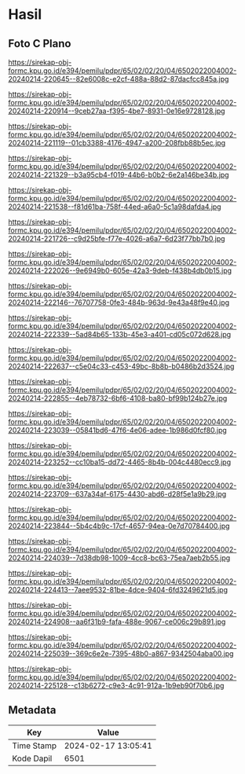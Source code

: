 # Hasil

## Foto C Plano

https://sirekap-obj-formc.kpu.go.id/e394/pemilu/pdpr/65/02/02/20/04/6502022004002-20240214-220645--82e6008c-e2cf-488a-88d2-87dacfcc845a.jpg

https://sirekap-obj-formc.kpu.go.id/e394/pemilu/pdpr/65/02/02/20/04/6502022004002-20240214-220914--9ceb27aa-f395-4be7-8931-0e16e9728128.jpg

https://sirekap-obj-formc.kpu.go.id/e394/pemilu/pdpr/65/02/02/20/04/6502022004002-20240214-221119--01cb3388-4176-4947-a200-208fbb88b5ec.jpg

https://sirekap-obj-formc.kpu.go.id/e394/pemilu/pdpr/65/02/02/20/04/6502022004002-20240214-221329--b3a95cb4-f019-44b6-b0b2-6e2a146be34b.jpg

https://sirekap-obj-formc.kpu.go.id/e394/pemilu/pdpr/65/02/02/20/04/6502022004002-20240214-221538--f81d61ba-758f-44ed-a6a0-5c1a98dafda4.jpg

https://sirekap-obj-formc.kpu.go.id/e394/pemilu/pdpr/65/02/02/20/04/6502022004002-20240214-221726--c9d25bfe-f77e-4026-a6a7-6d23f77bb7b0.jpg

https://sirekap-obj-formc.kpu.go.id/e394/pemilu/pdpr/65/02/02/20/04/6502022004002-20240214-222026--9e6949b0-605e-42a3-9deb-f438b4db0b15.jpg

https://sirekap-obj-formc.kpu.go.id/e394/pemilu/pdpr/65/02/02/20/04/6502022004002-20240214-222146--76707758-0fe3-484b-963d-9e43a48f9e40.jpg

https://sirekap-obj-formc.kpu.go.id/e394/pemilu/pdpr/65/02/02/20/04/6502022004002-20240214-222339--5ad84b65-133b-45e3-a401-cd05c072d628.jpg

https://sirekap-obj-formc.kpu.go.id/e394/pemilu/pdpr/65/02/02/20/04/6502022004002-20240214-222637--c5e04c33-c453-49bc-8b8b-b0486b2d3524.jpg

https://sirekap-obj-formc.kpu.go.id/e394/pemilu/pdpr/65/02/02/20/04/6502022004002-20240214-222855--4eb78732-6bf6-4108-ba80-bf99b124b27e.jpg

https://sirekap-obj-formc.kpu.go.id/e394/pemilu/pdpr/65/02/02/20/04/6502022004002-20240214-223039--05841bd6-47f6-4e06-adee-1b986d0fcf80.jpg

https://sirekap-obj-formc.kpu.go.id/e394/pemilu/pdpr/65/02/02/20/04/6502022004002-20240214-223252--cc10ba15-dd72-4465-8b4b-004c4480ecc9.jpg

https://sirekap-obj-formc.kpu.go.id/e394/pemilu/pdpr/65/02/02/20/04/6502022004002-20240214-223709--637a34af-6175-4430-abd6-d28f5e1a9b29.jpg

https://sirekap-obj-formc.kpu.go.id/e394/pemilu/pdpr/65/02/02/20/04/6502022004002-20240214-223844--5b4c4b9c-17cf-4657-94ea-0e7d70784400.jpg

https://sirekap-obj-formc.kpu.go.id/e394/pemilu/pdpr/65/02/02/20/04/6502022004002-20240214-224039--7d38db98-1009-4cc8-bc63-75ea7aeb2b55.jpg

https://sirekap-obj-formc.kpu.go.id/e394/pemilu/pdpr/65/02/02/20/04/6502022004002-20240214-224413--7aee9532-81be-4dce-9404-6fd3249621d5.jpg

https://sirekap-obj-formc.kpu.go.id/e394/pemilu/pdpr/65/02/02/20/04/6502022004002-20240214-224908--aa6f31b9-fafa-488e-9067-ce006c29b891.jpg

https://sirekap-obj-formc.kpu.go.id/e394/pemilu/pdpr/65/02/02/20/04/6502022004002-20240214-225039--369c6e2e-7395-48b0-a867-9342504aba00.jpg

https://sirekap-obj-formc.kpu.go.id/e394/pemilu/pdpr/65/02/02/20/04/6502022004002-20240214-225128--c13b6272-c9e3-4c91-912a-1b9eb90f70b6.jpg


## Metadata

| Key        | Value               |
| ---------- | ------------------- |
| Time Stamp | 2024-02-17 13:05:41 |
| Kode Dapil | 6501                |



